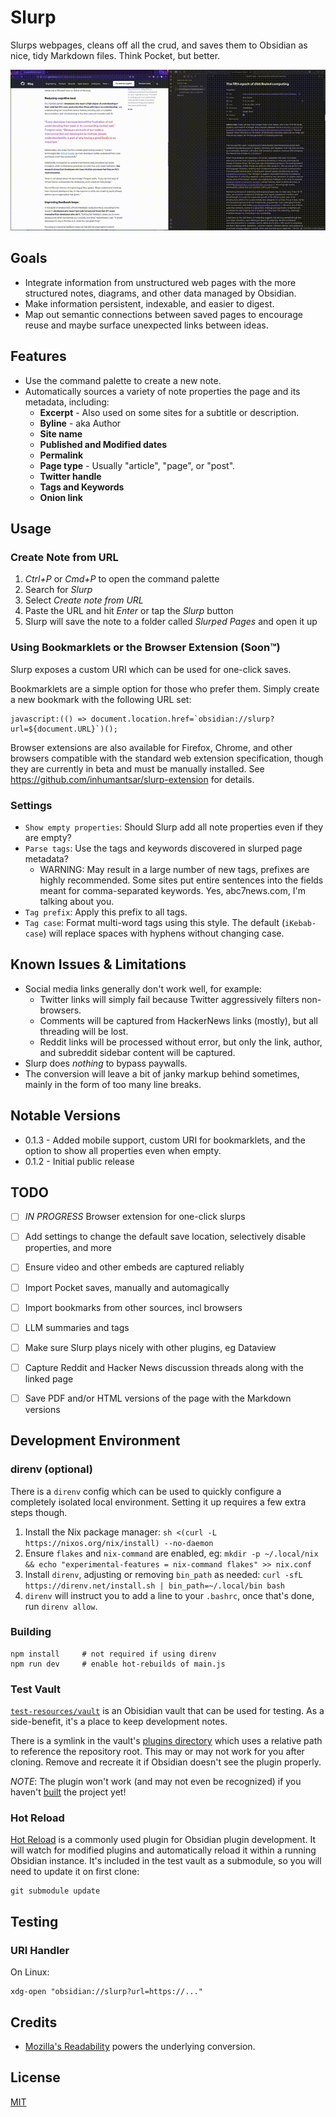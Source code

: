 # Slurp

Slurps webpages, cleans off all the crud, and saves them to Obsidian as nice, tidy Markdown files. Think Pocket, but better.

![demo](demo/demo.gif)

## Goals

* Integrate information from unstructured web pages with the more structured notes, diagrams, and other data managed by Obsidian.
* Make information persistent, indexable, and easier to digest.
* Map out semantic connections between saved pages to encourage reuse and maybe surface unexpected links between ideas.  

## Features

* Use the command palette to create a new note.
* Automatically sources a variety of note properties the page and its metadata, including:
  * __Excerpt__ - Also used on some sites for a subtitle or description.
  * __Byline__ - aka Author
  * __Site name__
  * __Published and Modified dates__
  * __Permalink__
  * __Page type__ - Usually "article", "page", or "post".
  * __Twitter handle__
  * __Tags and Keywords__
  * __Onion link__

## Usage

### Create Note from URL

1. _Ctrl+P_ or _Cmd+P_ to open the command palette
2. Search for _Slurp_
3. Select _Create note from URL_
4. Paste the URL and hit _Enter_ or tap the _Slurp_ button
5. Slurp will save the note to a folder called _Slurped Pages_ and open it up

### Using Bookmarklets or the Browser Extension (Soon™️)

Slurp exposes a custom URI which can be used for one-click saves.

Bookmarklets are a simple option for those who prefer them. Simply create a new bookmark with the following URL set:

```
javascript:(() => document.location.href=`obsidian://slurp?url=${document.URL}`)();
```

Browser extensions are also available for Firefox, Chrome, and other browsers compatible with the standard web extension specification, though they are currently in beta and must be manually installed. See https://github.com/inhumantsar/slurp-extension for details.

### Settings

* `Show empty properties`: Should Slurp add all note properties even if they are empty?
* `Parse tags`: Use the tags and keywords discovered in slurped page metadata?
  * WARNING: May result in a large number of new tags, prefixes are highly recommended. Some sites put entire sentences into the fields meant for comma-separated keywords. Yes, abc7news.com, I'm talking about you.
* `Tag prefix`: Apply this prefix to all tags.
* `Tag case`: Format multi-word tags using this style. The default (`iKebab-case`) will replace spaces with hyphens without changing case.


## Known Issues & Limitations

* Social media links generally don't work well, for example:
  * Twitter links will simply fail because Twitter aggressively filters non-browsers.
  * Comments will be captured from HackerNews links (mostly), but all threading will be lost.
  * Reddit links will be processed without error, but only the link, author, and subreddit sidebar content will be captured.
* Slurp does *nothing* to bypass paywalls.
* The conversion will leave a bit of janky markup behind sometimes, mainly in the form of too many line breaks.

## Notable Versions

* 0.1.3 - Added mobile support, custom URI for bookmarklets, and the option to show all properties even when empty.
* 0.1.2 - Initial public release

## TODO

* [ ] *IN PROGRESS* Browser extension for one-click slurps
* [ ] Add settings to change the default save location, selectively disable properties, and more
* [ ] Ensure video and other embeds are captured reliably
* [ ] Import Pocket saves, manually and automagically
* [ ] Import bookmarks from other sources, incl browsers
* [ ] LLM summaries and tags
* [ ] Make sure Slurp plays nicely with other plugins, eg Dataview
* [ ] Capture Reddit and Hacker News discussion threads along with the linked page
* [ ] Save PDF and/or HTML versions of the page with the Markdown versions


## Development Environment

### direnv (optional)

There is a `direnv` config which can be used to quickly configure a completely isolated local environment. Setting it up requires a few extra steps though.

1. Install the Nix package manager: `sh <(curl -L https://nixos.org/nix/install) --no-daemon`
2. Ensure `flakes` and `nix-command` are enabled, eg: `mkdir -p ~/.local/nix && echo "experimental-features = nix-command flakes" >> nix.conf`
2. Install `direnv`, adjusting or removing `bin_path` as needed: `curl -sfL https://direnv.net/install.sh | bin_path=~/.local/bin bash`
3. `direnv` will instruct you to add a line to your `.bashrc`, once that's done, run `direnv allow`.

### Building

```
npm install     # not required if using direnv
npm run dev     # enable hot-rebuilds of main.js
```

### Test Vault

[`test-resources/vault`](./test-resources/vault) is an Obisidian vault that can be used for testing. As a side-benefit, it's a place to keep development notes.

There is a symlink in the vault's [plugins directory](./test-resources/vault/.obsidian/plugins/) which uses a relative path to reference the repository root. This may or may not work for you after cloning. Remove and recreate it if Obsidian doesn't see the plugin properly. 

*NOTE*: The plugin won't work (and may not even be recognized) if you haven't [built](#building) the project yet!

### Hot Reload

[Hot Reload](https://github.com/pjeby/hot-reload) is a commonly used plugin for Obsidian plugin development. It will watch for modified plugins and automatically reload it within a running Obsidian instance. It's included in the test vault as a submodule, so you will need to update it on first clone:

```
git submodule update
```

## Testing

### URI Handler

On Linux:

```
xdg-open "obsidian://slurp?url=https://..."
```

## Credits

* [Mozilla's Readability](https://github.com/mozilla/readability) powers the underlying conversion.

## License

[MIT](./LICENSE)